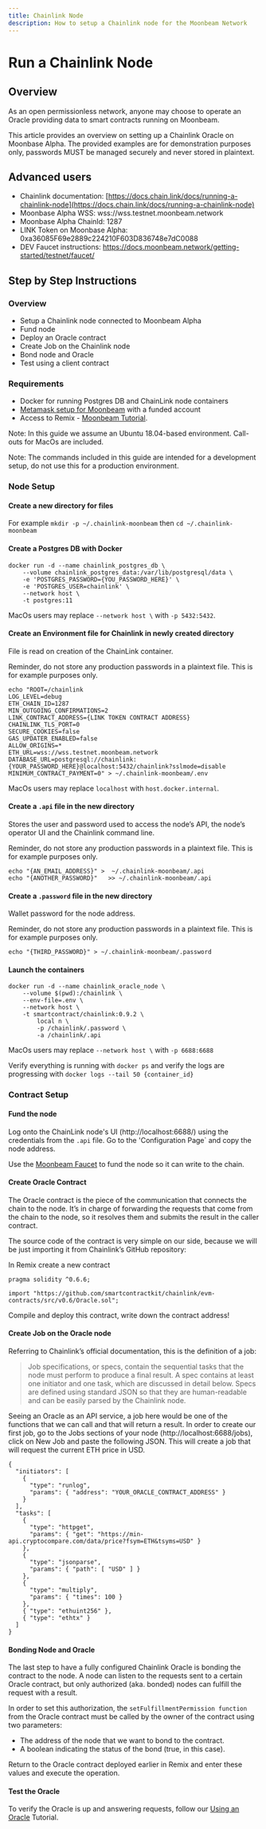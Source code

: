 ```yaml
---
title: Chainlink Node
description: How to setup a Chainlink node for the Moonbeam Network
---
```


# Run a Chainlink Node

## Overview

As an open permissionless network, anyone may choose to operate an Oracle providing data to smart contracts running on Moonbeam.

This article provides an overview on setting up a Chainlink Oracle on Moonbase Alpha. The provided examples are for demonstration purposes only, passwords MUST be managed securely and never stored in plaintext.

## Advanced users

- Chainlink documentation: [https://docs.chain.link/docs/running-a-chainlink-node](https://docs.chain.link/docs/running-a-chainlink-node)
- Moonbase Alpha WSS: wss://wss.testnet.moonbeam.network
- Moonbase Alpha ChainId: 1287
- LINK Token on Moonbase Alpha: 0xa36085F69e2889c224210F603D836748e7dC0088
- DEV Faucet instructions: https://docs.moonbeam.network/getting-started/testnet/faucet/

## Step by Step Instructions

### Overview

- Setup a Chainlink node connected to Moonbeam Alpha
- Fund node
- Deploy an Oracle contract
- Create Job on the Chainlink node
- Bond node and Oracle
- Test using a client contract

### Requirements

- Docker for running Postgres DB and ChainLink node containers
- [Metamask setup for Moonbeam](integrations/metamask/) with a funded account
- Access to Remix - [Moonbeam Tutorial](/integrations/remix/).

Note: In this guide we assume an Ubuntu 18.04-based environment. Call-outs for MacOs are included.

Note: The commands included in this guide are intended for a development setup, do not use this for a production environment.

### Node Setup

#### Create a new directory for files

For example `mkdir -p ~/.chainlink-moonbeam` then `cd ~/.chainlink-moonbeam`

#### Create a Postgres DB with Docker

```
docker run -d --name chainlink_postgres_db \
    --volume chainlink_postgres_data:/var/lib/postgresql/data \
    -e 'POSTGRES_PASSWORD={YOU_PASSWORD_HERE}' \
    -e 'POSTGRES_USER=chainlink' \
    --network host \
    -t postgres:11
```

MacOs users may replace `--network host \` with `-p 5432:5432`.

#### Create an Environment file for Chainlink in newly created directory

File is read on creation of the ChainLink container.

Reminder, do not store any production passwords in a plaintext file. This is for example purposes only.

```
echo "ROOT=/chainlink
LOG_LEVEL=debug
ETH_CHAIN_ID=1287
MIN_OUTGOING_CONFIRMATIONS=2
LINK_CONTRACT_ADDRESS={LINK TOKEN CONTRACT ADDRESS}
CHAINLINK_TLS_PORT=0
SECURE_COOKIES=false
GAS_UPDATER_ENABLED=false
ALLOW_ORIGINS=*
ETH_URL=wss://wss.testnet.moonbeam.network
DATABASE_URL=postgresql://chainlink:{YOUR_PASSWORD_HERE}@localhost:5432/chainlink?sslmode=disable
MINIMUM_CONTRACT_PAYMENT=0" > ~/.chainlink-moonbeam/.env
```

MacOs users may replace `localhost` with `host.docker.internal`.

#### Create a `.api` file in the new directory

Stores the user and password used to access the node’s API, the node’s operator UI and the Chainlink command line.

Reminder, do not store any production passwords in a plaintext file. This is for example purposes only.

```
echo "{AN_EMAIL_ADDRESS}" >  ~/.chainlink-moonbeam/.api
echo "{ANOTHER_PASSWORD}"   >> ~/.chainlink-moonbeam/.api
```

#### Create a `.password` file in the new directory

Wallet password for the node address.

Reminder, do not store any production passwords in a plaintext file. This is for example purposes only.

```
echo "{THIRD_PASSWORD}" > ~/.chainlink-moonbeam/.password
```

#### Launch the containers

```
docker run -d --name chainlink_oracle_node \
    --volume $(pwd):/chainlink \
    --env-file=.env \
    --network host \
    -t smartcontract/chainlink:0.9.2 \
        local n \
        -p /chainlink/.password \
        -a /chainlink/.api
```

MacOs users may replace `--network host \` with `-p 6688:6688`

Verify everything is running with `docker ps` and verify the logs are progressing with `docker logs --tail 50 {container_id}`

### Contract Setup

#### Fund the node

Log onto the ChainLink node's UI (http://localhost:6688/) using the credentials from the `.api` file. Go to the 'Configuration Page` and copy the node address.

<screenshot>

Use the [Moonbeam Faucet](https://docs.moonbeam.network/getting-started/testnet/faucet/) to fund the node so it can write to the chain.

#### Create Oracle Contract

The Oracle contract is the piece of the communication that connects the chain to the node. It’s in charge of forwarding the requests that come from the chain to the node, so it resolves them and submits the result in the caller contract.

The source code of the contract is very simple on our side, because we will be just importing it from Chainlink’s GitHub repository:

In Remix create a new contract

```
pragma solidity ^0.6.6;

import "https://github.com/smartcontractkit/chainlink/evm-contracts/src/v0.6/Oracle.sol";
```

Compile and deploy this contract, write down the contract address!

#### Create Job on the Oracle node

Referring to Chainlink’s official documentation, this is the definition of a job:

> Job specifications, or specs, contain the sequential tasks that the node must perform to produce a final result. A spec contains at least one initiator and one task, which are discussed in detail below. Specs are defined using standard JSON so that they are human-readable and can be easily parsed by the Chainlink node.

Seeing an Oracle as an API service, a job here would be one of the functions that we can call and that will return a result. In order to create our first job, go to the Jobs sections of your node (http://localhost:6688/jobs), click on New Job and paste the following JSON. This will create a job that will request the current ETH price in USD.

```
{
  "initiators": [
    {
      "type": "runlog",
      "params": { "address": "YOUR_ORACLE_CONTRACT_ADDRESS" }
    }
  ],
  "tasks": [
    {
      "type": "httpget",
      "params": { "get": "https://min-api.cryptocompare.com/data/price?fsym=ETH&tsyms=USD" }
    },
    {
      "type": "jsonparse",
      "params": { "path": [ "USD" ] }
    },
    {
      "type": "multiply",
      "params": { "times": 100 }
    },
    { "type": "ethuint256" },
    { "type": "ethtx" }
  ]
}
```

#### Bonding Node and Oracle

The last step to have a fully configured Chainlink Oracle is bonding the contract to the node. A node can listen to the requests sent to a certain Oracle contract, but only authorized (aka. bonded) nodes can fulfill the request with a result.

In order to set this authorization, the `setFulfillmentPermission function` from the Oracle contract must be called by the owner of the contract using two parameters:

- The address of the node that we want to bond to the contract.
- A boolean indicating the status of the bond (true, in this case).

Return to the Oracle contract deployed earlier in Remix and enter these values and execute the operation.

#### Test the Oracle

To verify the Oracle is up and answering requests, follow our [Using an Oracle](ntegrations/oracles/chainlink/) Tutorial.
